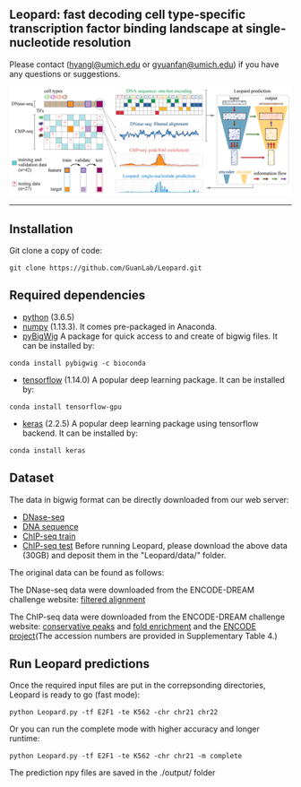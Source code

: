 ## Leopard: fast decoding cell type-specific transcription factor binding landscape at single-nucleotide resolution

Please contact (hyangl@umich.edu or gyuanfan@umich.edu) if you have any questions or suggestions.

![Figure1](figure/fig1.png?raw=true "Title")

---

## Installation
Git clone a copy of code:
```
git clone https://github.com/GuanLab/Leopard.git
```
## Required dependencies

* [python](https://www.python.org) (3.6.5)
* [numpy](http://www.numpy.org/) (1.13.3). It comes pre-packaged in Anaconda.
* [pyBigWig](https://github.com/deeptools/pyBigWig) A package for quick access to and create of bigwig files. It can be installed by:
```
conda install pybigwig -c bioconda
```
* [tensorflow](https://www.tensorflow.org/) (1.14.0) A popular deep learning package. It can be installed by:
```
conda install tensorflow-gpu
```
* [keras](https://keras.io/) (2.2.5) A popular deep learning package using tensorflow backend. It can be installed by:
```
conda install keras
```

## Dataset
The data in bigwig format can be directly downloaded from our web server:
* [DNase-seq](https://guanfiles.dcmb.med.umich.edu/dnase_bigwig/)
* [DNA sequence](https://guanfiles.dcmb.med.umich.edu/dna_bigwig/)
* [ChIP-seq train](https://guanfiles.dcmb.med.umich.edu/chipseq_conservative_refine_bigwig/)
* [ChIP-seq test](https://guanfiles.dcmb.med.umich.edu/test_chipseq_conservative_refine_bigwig/)
Before running Leopard, please download the above data (30GB) and deposit them in the "Leopard/data/" folder.

The original data can be found as follows:

The DNase-seq data were downloaded from the ENCODE-DREAM challenge website:
[filtered alignment](https://www.synapse.org/#!Synapse:syn6176232)

The ChIP-seq data were downloaded from the ENCODE-DREAM challenge website:
[conservative peaks](https://www.synapse.org/#!Synapse:syn6181337) and [fold enrichment](https://www.synapse.org/#!Synapse:syn6181334)
and the [ENCODE project](https://www.encodeproject.org/)(The accession numbers are provided in Supplementary Table 4.)

## Run Leopard predictions
Once the required input files are put in the correpsonding directories, Leopard is ready to go (fast mode):
```
python Leopard.py -tf E2F1 -te K562 -chr chr21 chr22
```
Or you can run the complete mode with higher accuracy and longer runtime:
```
python Leopard.py -tf E2F1 -te K562 -chr chr21 -m complete
```
The prediction npy files are saved in the ./output/ folder


